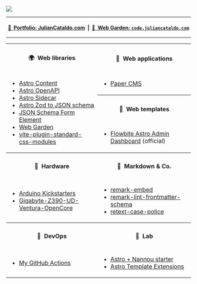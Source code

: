 ![](https://www.juliancataldo.com/projet/entropicity/main_gallery/Entropicity-TheMan-JulianCataldo-CNek--w1024px.jpg)

---

<div align="center">

#### [📓  Portfolio: JulianCataldo.com](https://www.juliancataldo.com/)  |  [🌱  Web Garden: `code.juliancataldo.com`](https://code.juliancataldo.com)

</div>

<!--
---

```
      |         | _)                    ___|         |           |      |
      |  |   |  |  |   _` |  __ \      |       _` |  __|   _` |  |   _` |   _ \
  \   |  |   |  |  |  (   |  |   |     |      (   |  |    (   |  |  (   |  (   |
 \___/  \__,_| _| _| \__,_| _|  _|    \____| \__,_| \__| \__,_| _| \__,_| \___/
```
-->

---
 
<!--
<div align="center">
  <a href="https://github.com/JulianCataldo/JulianCataldo">
    <img src="https://github-readme-stats.vercel.app/api/top-langs/?username=JulianCataldo&layout=compact" />
  </a>
</div>
-->

<a rel="me" href="https://indieweb.social/@julian_cataldo"></a>

<div align="center">

<table>
<tbody>
<tr>
<th>

#### 🌍  Web libraries

</th>

<th>

#### 🚀  Web applications

</th>

</tr>

<tr>

<td rowspan="3">

<!-- keep-sorted start -->

- [Astro Content](https://github.com/JulianCataldo/astro-content)
- [Astro OpenAPI](https://github.com/JulianCataldo/astro-openapi)
- [Astro Sidecar](https://github.com/JulianCataldo/astro-sidecar)
- [Astro Zod to JSON schema](https://github.com/JulianCataldo/astro-zod-to-json-schema)
- [JSON Schema Form Element](https://github.com/json-schema-form-element/jsfe)
- [Web Garden](https://github.com/JulianCataldo/web-garden)
- [vite-plugin-standard-css-modules](https://github.com/JulianCataldo/vite-plugin-standard-css-modules)

<!-- keep-sorted end -->

</td>

<td>

<!-- keep-sorted start -->

- [Paper CMS](https://github.com/JulianCataldo/paper-cms)

<!-- keep-sorted end -->

</td>

</tr>

<tr>

<th>

#### 📜  Web templates

</th>

</tr>

<tr>

<td>

<!-- keep-sorted start -->

- [Flowbite Astro Admin Dashboard](https://github.com/themesberg/flowbite-astro-admin-dashboard) (official)

<!-- keep-sorted end -->

</td>

</tr>

<th>

#### 🔩  Hardware

</th>

<th>

#### 📝  Markdown & Co.

</th>

</tr>

<td>

<!-- keep-sorted start -->

- [Arduino Kickstarters](https://github.com/JulianCataldo/arduino-kickstarters)
- [Gigabyte-Z390-UD-Ventura-OpenCore](https://github.com/JulianCataldo/Gigabyte-Z390-UD-Ventura-OpenCore)

<!-- keep-sorted end -->

</td>

<td>

<!-- keep-sorted start -->

- [remark-embed](https://github.com/JulianCataldo/remark-embed)
- [remark-lint-frontmatter-schema](https://github.com/JulianCataldo/remark-lint-frontmatter-schema)
- [retext-case-police](https://github.com/JulianCataldo/retext-case-police)

<!-- keep-sorted end -->

</td>

</tr>

<tr>

<th>

#### 🛫  DevOps

</th>

<th>

#### 🧨  Lab

</th>

</tr>

<tr>

<td>

- [My GitHub Actions](https://github.com/JulianCataldo/gh-actions)

</td>

<td>

<!-- keep-sorted start -->

- [Astro + Nannou starter](https://github.com/JulianCataldo/astro-nannou-starter)
- [Astro Template Extensions](https://github.com/JulianCataldo/astro-template-extensions)

<!-- keep-sorted end -->

</td>

</tr>

</tbody>

</table>

</div>
